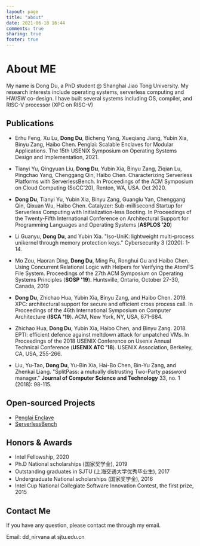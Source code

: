 ```yaml
---
layout: page
title: "about"
date: 2021-06-18 16:44
comments: true
sharing: true
footer: true
---
```


# About ME
My name is Dong Du, a PhD student @  Shanghai Jiao Tong University.
My research interests include operating systems, serverless computing and HW/SW co-design. 
I have built several systems including OS, compiler, and RISC-V processor (XPC on RISC-V)


## Publications

+ Erhu Feng, Xu Lu, **Dong Du**, Bicheng Yang, Xueqiang Jiang, Yubin Xia, Binyu Zang, Haibo Chen. Penglai: Scalable Enclaves for Modular Applications. The 15th USENIX Symposium on Operating Systems Design and Implementation, 2021.

+ Tianyi Yu, Qingyuan Liu, **Dong Du**, Yubin Xia, Binyu Zang, Ziqian Lu, Pingchao Yang, Chenggang Qin, Haibo Chen. Characterizing Serverless Platforms with ServerlessBench. In Proceedings of the ACM Symposium on Cloud Computing (SoCC'20), Renton, WA, USA. Oct 2020.

+ **Dong Du**, Tianyi Yu, Yubin Xia, Binyu Zang, Guanglu Yan, Chenggang Qin, Qixuan Wu, Haibo Chen. Catalyzer: Sub-millisecond Startup for Serverless Computing with Initialization-less Booting. In Proceedings of the Twenty-Fifth International Conference on Architectural Support for Programming Languages and Operating Systems (**ASPLOS ’20**) 

+ Li Guanyu, **Dong Du**, and Yubin Xia. "Iso-UniK: lightweight multi-process unikernel through memory protection keys." Cybersecurity 3 (2020): 1-14.

+ Mo Zou, Haoran Ding, **Dong Du**, Ming Fu, Ronghui Gu and Haibo Chen. Using Concurrent Relational Logic with Helpers for Verifying the AtomFS File System. Proceedings of the 27th ACM Symposium on Operating Systems Principles (**SOSP '19**). Huntsville, Ontario, October 27-30, Canada, 2019

+ **Dong Du**, Zhichao Hua, Yubin Xia, Binyu Zang, and Haibo Chen. 2019. XPC: architectural support for secure and efficient cross process call. In Proceedings of the 46th International Symposium on Computer Architecture (**ISCA '19**). ACM, New York, NY, USA, 671-684. 

+ Zhichao Hua, **Dong Du**, Yubin Xia, Haibo Chen, and Binyu Zang. 2018. EPTI: efficient defence against meltdown attack for unpatched VMs. In Proceedings of the 2018 USENIX Conference on Usenix Annual Technical Conference (**USENIX ATC '18**). USENIX Association, Berkeley, CA, USA, 255-266.

+ Liu, Yu-Tao, **Dong Du**, Yu-Bin Xia, Hai-Bo Chen, Bin-Yu Zang, and Zhenkai Liang. "SplitPass: a mutually distrusting Two-Party password manager." **Journal of Computer Science and Technology** 33, no. 1 (2018): 98-115.

## Open-sourced Projects

+ [Penglai Enclave](https://penglai-enclave.systems/)
+ [ServerlessBench](https://serverlessbench.systems/)

## Honors & Awards

+ Intel Fellowship, 2020
+ Ph.D National scholarships (国家奖学金), 2019
+ Outstanding graduates in SJTU (上海交通大学优秀毕业生), 2017
+ Undergraduate National scholarships (国家奖学金), 2016
+ Intel Cup National Collegiate Software Innovation Contest, the first prize, 2015

## Contact Me
If you have any question, please contact me through my email.

Email: dd_nirvana at sjtu.edu.cn

